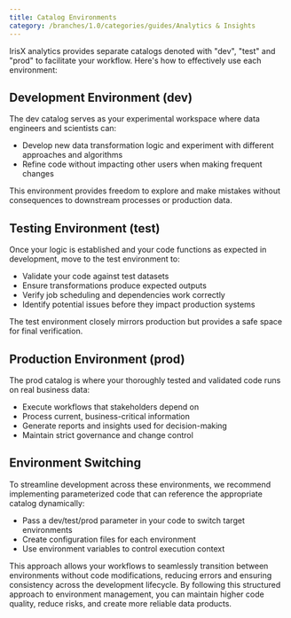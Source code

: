 ```yaml
---
title: Catalog Environments
category: /branches/1.0/categories/guides/Analytics & Insights
---
```


IrisX analytics provides separate catalogs denoted with "dev", "test" and "prod" to facilitate your workflow. Here's how to effectively use each environment:

## Development Environment (dev)
The dev catalog serves as your experimental workspace where data engineers and scientists can:

- Develop new data transformation logic and experiment with different approaches and algorithms
- Refine code without impacting other users when making frequent changes

This environment provides freedom to explore and make mistakes without consequences to downstream processes or production data.

## Testing Environment (test)
Once your logic is established and your code functions as expected in development, move to the test environment to:

- Validate your code against test datasets
- Ensure transformations produce expected outputs
- Verify job scheduling and dependencies work correctly
- Identify potential issues before they impact production systems

The test environment closely mirrors production but provides a safe space for final verification.

## Production Environment (prod)
The prod catalog is where your thoroughly tested and validated code runs on real business data:

- Execute workflows that stakeholders depend on
- Process current, business-critical information
- Generate reports and insights used for decision-making
- Maintain strict governance and change control

## Environment Switching
To streamline development across these environments, we recommend implementing parameterized code that can reference the appropriate catalog dynamically:

- Pass a dev/test/prod parameter in your code to switch target environments
- Create configuration files for each environment
- Use environment variables to control execution context

This approach allows your workflows to seamlessly transition between environments without code modifications, reducing errors and ensuring consistency across the development lifecycle. By following this structured approach to environment management, you can maintain higher code quality, reduce risks, and create more reliable data products.
